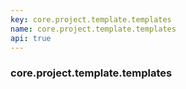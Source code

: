 ```yaml
---
key: core.project.template.templates
name: core.project.template.templates
api: true
---
```


### core.project.template.templates
